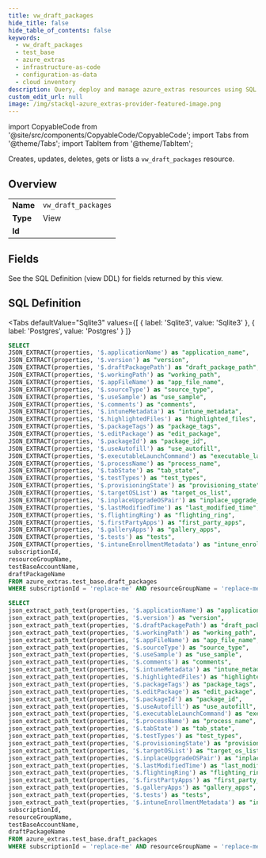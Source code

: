 ```yaml
--- 
title: vw_draft_packages
hide_title: false
hide_table_of_contents: false
keywords:
  - vw_draft_packages
  - test_base
  - azure_extras
  - infrastructure-as-code
  - configuration-as-data
  - cloud inventory
description: Query, deploy and manage azure_extras resources using SQL
custom_edit_url: null
image: /img/stackql-azure_extras-provider-featured-image.png
---
```


import CopyableCode from '@site/src/components/CopyableCode/CopyableCode';
import Tabs from '@theme/Tabs';
import TabItem from '@theme/TabItem';

Creates, updates, deletes, gets or lists a <code>vw_draft_packages</code> resource.

## Overview
<table><tbody>
<tr><td><b>Name</b></td><td><code>vw_draft_packages</code></td></tr>
<tr><td><b>Type</b></td><td>View</td></tr>
<tr><td><b>Id</b></td><td><CopyableCode code="azure_extras.test_base.vw_draft_packages" /></td></tr>
</tbody></table>

## Fields

See the SQL Definition (view DDL) for fields returned by this view.

## SQL Definition

<Tabs
defaultValue="Sqlite3"
values={[
{ label: 'Sqlite3', value: 'Sqlite3' },
{ label: 'Postgres', value: 'Postgres' }
]}
>
<TabItem value="Sqlite3">

```sql
SELECT
JSON_EXTRACT(properties, '$.applicationName') as "application_name",
JSON_EXTRACT(properties, '$.version') as "version",
JSON_EXTRACT(properties, '$.draftPackagePath') as "draft_package_path",
JSON_EXTRACT(properties, '$.workingPath') as "working_path",
JSON_EXTRACT(properties, '$.appFileName') as "app_file_name",
JSON_EXTRACT(properties, '$.sourceType') as "source_type",
JSON_EXTRACT(properties, '$.useSample') as "use_sample",
JSON_EXTRACT(properties, '$.comments') as "comments",
JSON_EXTRACT(properties, '$.intuneMetadata') as "intune_metadata",
JSON_EXTRACT(properties, '$.highlightedFiles') as "highlighted_files",
JSON_EXTRACT(properties, '$.packageTags') as "package_tags",
JSON_EXTRACT(properties, '$.editPackage') as "edit_package",
JSON_EXTRACT(properties, '$.packageId') as "package_id",
JSON_EXTRACT(properties, '$.useAutofill') as "use_autofill",
JSON_EXTRACT(properties, '$.executableLaunchCommand') as "executable_launch_command",
JSON_EXTRACT(properties, '$.processName') as "process_name",
JSON_EXTRACT(properties, '$.tabState') as "tab_state",
JSON_EXTRACT(properties, '$.testTypes') as "test_types",
JSON_EXTRACT(properties, '$.provisioningState') as "provisioning_state",
JSON_EXTRACT(properties, '$.targetOSList') as "target_os_list",
JSON_EXTRACT(properties, '$.inplaceUpgradeOSPair') as "inplace_upgrade_os_pair",
JSON_EXTRACT(properties, '$.lastModifiedTime') as "last_modified_time",
JSON_EXTRACT(properties, '$.flightingRing') as "flighting_ring",
JSON_EXTRACT(properties, '$.firstPartyApps') as "first_party_apps",
JSON_EXTRACT(properties, '$.galleryApps') as "gallery_apps",
JSON_EXTRACT(properties, '$.tests') as "tests",
JSON_EXTRACT(properties, '$.intuneEnrollmentMetadata') as "intune_enrollment_metadata",
subscriptionId,
resourceGroupName,
testBaseAccountName,
draftPackageName
FROM azure_extras.test_base.draft_packages
WHERE subscriptionId = 'replace-me' AND resourceGroupName = 'replace-me' AND testBaseAccountName = 'replace-me';
```

</TabItem>
<TabItem value="Postgres">

```sql
SELECT
json_extract_path_text(properties, '$.applicationName') as "application_name",
json_extract_path_text(properties, '$.version') as "version",
json_extract_path_text(properties, '$.draftPackagePath') as "draft_package_path",
json_extract_path_text(properties, '$.workingPath') as "working_path",
json_extract_path_text(properties, '$.appFileName') as "app_file_name",
json_extract_path_text(properties, '$.sourceType') as "source_type",
json_extract_path_text(properties, '$.useSample') as "use_sample",
json_extract_path_text(properties, '$.comments') as "comments",
json_extract_path_text(properties, '$.intuneMetadata') as "intune_metadata",
json_extract_path_text(properties, '$.highlightedFiles') as "highlighted_files",
json_extract_path_text(properties, '$.packageTags') as "package_tags",
json_extract_path_text(properties, '$.editPackage') as "edit_package",
json_extract_path_text(properties, '$.packageId') as "package_id",
json_extract_path_text(properties, '$.useAutofill') as "use_autofill",
json_extract_path_text(properties, '$.executableLaunchCommand') as "executable_launch_command",
json_extract_path_text(properties, '$.processName') as "process_name",
json_extract_path_text(properties, '$.tabState') as "tab_state",
json_extract_path_text(properties, '$.testTypes') as "test_types",
json_extract_path_text(properties, '$.provisioningState') as "provisioning_state",
json_extract_path_text(properties, '$.targetOSList') as "target_os_list",
json_extract_path_text(properties, '$.inplaceUpgradeOSPair') as "inplace_upgrade_os_pair",
json_extract_path_text(properties, '$.lastModifiedTime') as "last_modified_time",
json_extract_path_text(properties, '$.flightingRing') as "flighting_ring",
json_extract_path_text(properties, '$.firstPartyApps') as "first_party_apps",
json_extract_path_text(properties, '$.galleryApps') as "gallery_apps",
json_extract_path_text(properties, '$.tests') as "tests",
json_extract_path_text(properties, '$.intuneEnrollmentMetadata') as "intune_enrollment_metadata",
subscriptionId,
resourceGroupName,
testBaseAccountName,
draftPackageName
FROM azure_extras.test_base.draft_packages
WHERE subscriptionId = 'replace-me' AND resourceGroupName = 'replace-me' AND testBaseAccountName = 'replace-me';
```

</TabItem>
</Tabs>
